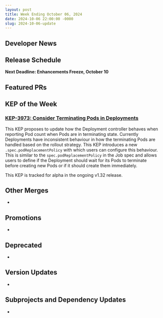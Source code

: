```yaml
---
layout: post
title: Week Ending October 06, 2024
date: 2024-10-06 22:00:00 -0000
slug: 2024-10-06-update
---
```


## Developer News


## Release Schedule

**Next Deadline: Enhancements Freeze, October 10**


## Featured PRs


## KEP of the Week

### [KEP-3973: Consider Terminating Pods in Deployments](https://github.com/kubernetes/enhancements/blob/master/keps/sig-apps/3973-consider-terminating-pods-deployment/README.md)

This KEP proposes to update how the Deployment controller behaves when reporting Pod count when Pods are in terminating state. Currently Deployments have inconsistent behaviour in how the terminating Pods are handled based on the rollout strategy. This KEP introduces a new `.spec.podReplacementPolicy` with which users can configure this behaviour. This is similar to the `spec.podReplacementPolicy` in the Job spec and allows users to define if the Deployment should wait for its Pods to terminate before creating new Pods or if it should create them immediately.

This KEP is tracked for alpha in the ongoing v1.32 release.

## Other Merges

*

## Promotions

*

## Deprecated

*

## Version Updates

*

## Subprojects and Dependency Updates

*
